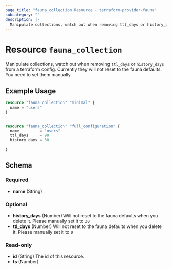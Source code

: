 ```yaml
---
page_title: "fauna_collection Resource - terraform-provider-fauna"
subcategory: ""
description: |-
  Manipulate collections, watch out when removing ttl_days or history_days from a terraform config. Currently they will not reset to the fauna defaults. You need to set them manually.
---
```


# Resource `fauna_collection`

Manipulate collections, watch out when removing `ttl_days` or `history_days` from a terraform config. Currently they will not reset to the fauna defaults. You need to set them manually.

## Example Usage

```terraform
resource "fauna_collection" "minimal" {
  name = "users"
}


resource "fauna_collection" "full_configuration" {
  name         = "users"
  ttl_days     = 90
  history_days = 30

}
```

## Schema

### Required

- **name** (String)

### Optional

- **history_days** (Number) Will not reset to the fauna defaults when you delete it. Please manually set it to `30`
- **ttl_days** (Number) Will not reset to the fauna defaults when you delete it. Please manually set it to `0`

### Read-only

- **id** (String) The id of this resource.
- **ts** (Number)


